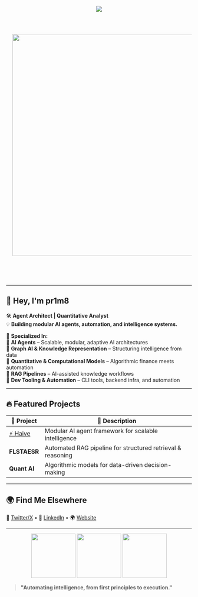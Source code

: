 <!-- Header ASCII Art -->
<p align="center">
  <img src="https://readme-typing-svg.herokuapp.com/?lines=AI+Agent+Architect;Autonomous+Systems+Engineer;Graph+AI+%7C+RAG+%7C+Quant&font=monospace&color=%23D62F79&center=true&width=500&height=50">
</p>

<div align="center">
  <pre>
  <p align="center">
  <img src="https://raw.githubusercontent.com/your-username/your-repo/main/ascii-art.svg" width="600">
</p>


  </pre>
</div>

---

## 👾 Hey, I'm pr1m8  
🛠 **Agent Architect | Quantitative Analyst**  
💡 **Building modular AI agents, automation, and intelligence systems.**  

🚀 **Specialized In:**  
🔹 **AI Agents** – Scalable, modular, adaptive AI architectures  
🔹 **Graph AI & Knowledge Representation** – Structuring intelligence from data  
🔹 **Quantitative & Computational Models** – Algorithmic finance meets automation  
🔹 **RAG Pipelines** – AI-assisted knowledge workflows  
🔹 **Dev Tooling & Automation** – CLI tools, backend infra, and automation  

---

## 🔥 Featured Projects  
| 🔧 Project | 📝 Description |  
|-----------|---------------|  
| [⚡ Haive](https://github.com/0rac130fD31phi/haive) | Modular AI agent framework for scalable intelligence |  
| **FLSTAESR** | Automated RAG pipeline for structured retrieval & reasoning |  
| **Quant AI** | Algorithmic models for data-driven decision-making |  

---

## 🌍 Find Me Elsewhere  
📡 [Twitter/X](#) • 👔 [LinkedIn](#) • 🌍 [Website](#)  

---

<p align="center">
  <img src="https://media.giphy.com/media/l2JehQ2GitHGdVG9y/giphy.gif" width="120">
  <img src="https://media.giphy.com/media/3oriO0OEd9QIDdllqo/giphy.gif" width="120">
  <img src="https://media.giphy.com/media/26AHONQ79FdWZhAI0/giphy.gif" width="120">
</p>

> **"Automating intelligence, from first principles to execution."**  
